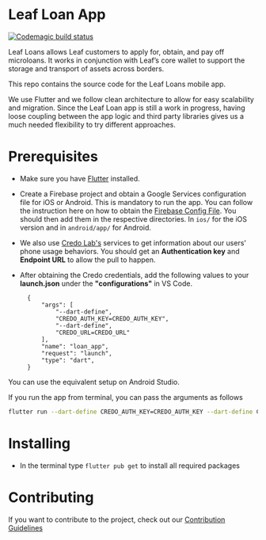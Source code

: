 # Leaf Loan App
[![Codemagic build status](https://api.codemagic.io/apps/617fa4d801bcda9fc6054f2a/617fa4d801bcda9fc6054f29/status_badge.svg)](https://codemagic.io/apps/617fa4d801bcda9fc6054f2a/617fa4d801bcda9fc6054f29/latest_build)

Leaf Loans allows Leaf customers to apply for, obtain, and pay off microloans. It works in conjunction with Leaf’s core wallet to support the storage and transport of assets across borders. 


This repo contains the source code for the Leaf Loans mobile app. 

We use Flutter and we follow clean architecture to allow for easy scalability and migration. Since the Leaf Loan app is still a work in progress, having loose coupling between the app logic and third party libraries gives us a much needed flexibility to try different approaches.

# Prerequisites

- Make sure you have [Flutter](https://flutter.dev) installed.
- Create a Firebase project and obtain a Google Services configuration file for iOS or Android. This is mandatory to run the app. You can follow the instruction here on how to obtain the [Firebase Config File](https://firebase.google.com/docs/flutter/setup?platform=ios#add-config-file). You should then add them in the respective directories. In `ios/` for the iOS version and in `android/app/` for Android.
- We also use [Credo Lab's](https://www.credolab.com/) services to get information about our users' phone usage behaviors. You should get an **Authentication key** and **Endpoint URL** to allow the pull to happen.
- After obtaining the Credo credentials, add the following values to your **launch.json** under the **"configurations"** in VS Code.

        {
            "args": [
                "--dart-define",
                "CREDO_AUTH_KEY=CREDO_AUTH_KEY",
                "--dart-define",
                "CREDO_URL=CREDO_URL"
            ],
            "name": "loan_app",
            "request": "launch",
            "type": "dart",
        }
You can use the equivalent setup on Android Studio. 

If you run the app from terminal, you can pass the arguments as follows

```sh
flutter run --dart-define CREDO_AUTH_KEY=CREDO_AUTH_KEY --dart-define CREDO_URL=CREDO_URL
```

# Installing

-   In the terminal type `flutter pub get` to install all required packages

# Contributing

If you want to contribute to the project, check out our [Contribution Guidelines](https://github.com/LeafGlobalFintech/loan_app/blob/develop/CONTRIBUTING.md)
